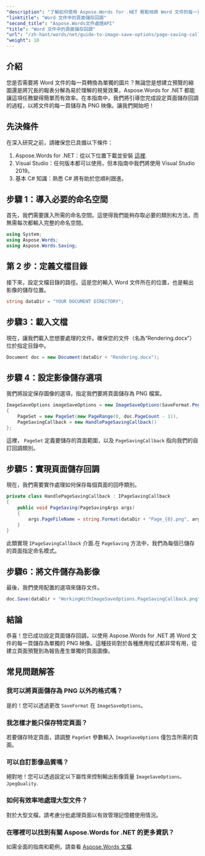 ```yaml
---
"description": "了解如何使用 Aspose.Words for .NET 輕鬆地將 Word 文件的每一頁轉換為單獨的 PNG 映像。本指南提供逐步說明，包括程式碼範例。"
"linktitle": "Word 文件中的頁面儲存回調"
"second_title": "Aspose.Words文件處理API"
"title": "Word 文件中的頁面儲存回調"
"url": "/zh-hant/words/net/guide-to-image-save-options/page-saving-callback-word-document/"
"weight": 10
---
```


## 介紹

您是否需要將 Word 文件的每一頁轉換為單獨的圖片？無論您是想建立預覽的縮圖還是將冗長的報表分解為易於理解的視覺效果，Aspose.Words for .NET 都能讓這項任務變得簡單而有效率。在本指南中，我們將引導您完成設定頁面儲存回調的過程，以將文件的每一頁儲存為 PNG 映像。讓我們開始吧！

## 先決條件

在深入研究之前，請確保您已具備以下條件：

1. Aspose.Words for .NET：從以下位置下載並安裝 [這裡](https://releases。aspose.com/words/net/).
2. Visual Studio：任何版本都可以使用，但本指南中我們將使用 Visual Studio 2019。
3. 基本 C# 知識：熟悉 C# 將有助於您順利跟進。

## 步驟 1：導入必要的命名空間

首先，我們需要匯入所需的命名空間。這使得我們能夠存取必要的類別和方法，而無需每次都輸入完整的命名空間。

```csharp
using System;
using Aspose.Words;
using Aspose.Words.Saving;
```

## 第 2 步：定義文檔目錄

接下來，設定文檔目錄的路徑。這是您的輸入 Word 文件所在的位置，也是輸出影像的儲存位置。

```csharp
string dataDir = "YOUR DOCUMENT DIRECTORY";
```

## 步驟3：載入文檔

現在，讓我們載入您想要處理的文件。確保您的文件（名為“Rendering.docx”）位於指定目錄中。

```csharp
Document doc = new Document(dataDir + "Rendering.docx");
```

## 步驟 4：設定影像儲存選項

我們將設定保存圖像的選項，指定我們要將頁面儲存為 PNG 檔案。

```csharp
ImageSaveOptions imageSaveOptions = new ImageSaveOptions(SaveFormat.Png)
{
    PageSet = new PageSet(new PageRange(0, doc.PageCount - 1)),
    PageSavingCallback = new HandlePageSavingCallback()
};
```

這裡， `PageSet` 定義要儲存的頁面範圍，以及 `PageSavingCallback` 指向我們的自訂回調類別。

## 步驟5：實現頁面儲存回調

現在，我們需要實作處理如何保存每個頁面的回呼類別。

```csharp
private class HandlePageSavingCallback : IPageSavingCallback
{
    public void PageSaving(PageSavingArgs args)
    {
        args.PageFileName = string.Format(dataDir + "Page_{0}.png", args.PageIndex);
    }
}
```

此類實現 `IPageSavingCallback` 介面.在 `PageSaving` 方法中，我們為每個已儲存的頁面指定命名模式。

## 步驟6：將文件儲存為影像

最後，我們使用配置的選項來儲存文件。

```csharp
doc.Save(dataDir + "WorkingWithImageSaveOptions.PageSavingCallback.png", imageSaveOptions);
```

## 結論

恭喜！您已成功設定頁面儲存回調，以使用 Aspose.Words for .NET 將 Word 文件的每一頁儲存為單獨的 PNG 映像。這種技術對於各種應用程式都非常有用，從建立頁面預覽到為報告產生單獨的頁面圖像。

## 常見問題解答

### 我可以將頁面儲存為 PNG 以外的格式嗎？
是的！您可以透過更改 `SaveFormat` 在 `ImageSaveOptions`。

### 我怎樣才能只保存特定頁面？
若要儲存特定頁面，請調整 `PageSet` 參數輸入 `ImageSaveOptions` 僅包含所需的頁面。

### 可以自訂影像品質嗎？
絕對地！您可以透過設定以下屬性來控制輸出影像質量 `ImageSaveOptions。JpegQuality`.

### 如何有效率地處理大型文件？
對於大型文檔，請考慮分批處理頁面以有效管理記憶體使用情況。

### 在哪裡可以找到有關 Aspose.Words for .NET 的更多資訊？
如需全面的指南和範例，請查看 [Aspose.Words 文檔](https://reference。aspose.com/words/net/).